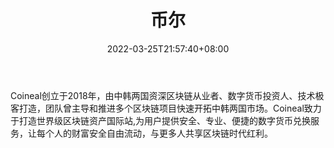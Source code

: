 ﻿---
weight: 
title: "币尔"
description: "Coineal创立于2018年，由中韩两国资深区块链从业者、数字货币投资人、技术极客打造，团队曾主导和推进多个区块链项目快速开拓中韩两国市场。"
date: 2022-03-25T21:57:40+08:00
lastmod: 2022-03-25T16:45:40+08:00
draft: false
authors: ["Metabd"]
featuredImage: "bier.webp"
link: ""
tags: ["交易所","币尔"]
categories: ["navigation"]
navigation: ["交易所"]
lightgallery: true
toc: true
pinned: false
recommend: false
recommend1: false
---
Coineal创立于2018年，由中韩两国资深区块链从业者、数字货币投资人、技术极客打造，团队曾主导和推进多个区块链项目快速开拓中韩两国市场。Coineal致力于打造世界级区块链资产国际站,为用户提供安全、专业、便捷的数字货币兑换服务，让每个人的财富安全自由流动，与更多人共享区块链时代红利。

